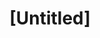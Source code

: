 ---
pid: fs104
title: "[Untitled]"
location_transcription: 
coordinates: "[-75.1497674093, 39.955346054477]"
zipcode: 
gen_neighborhood: 
neighborhood: 
outside_phl: 
age: 
age_range: 
instagram: 
image_file_name: fs_104.jpg
proposal_transcription: Change the way write the tower our city together
topic: Unknown
topic_summary: '0'
type: Other No Form
keywords_other: 
credit: Chou Chin
image_labels: 
twitter: 
facebook: 
permalink: "/monuments/fs104/"
layout: item-page
---